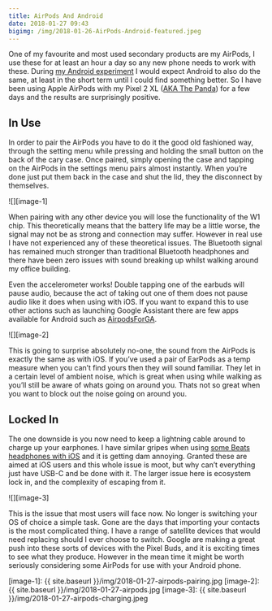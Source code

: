 ```yaml
---
title: AirPods And Android
date: 2018-01-27 09:43
bigimg: /img/2018-01-26-AirPods-Android-featured.jpeg
---
```

One of my favourite and most used secondary products are my AirPods, I use these for at least an hour a day so any new phone needs to work with these. During [my Android experiment][1] I would expect Android to also do the same, at least in the short term until I could find something better. So I have been using Apple AirPods with my Pixel 2 XL ([AKA The Panda][2]) for a few days and the results are surprisingly positive. 

## In Use
In order to pair the AirPods you have to do it the good old fashioned way, through the setting menu while pressing and holding the small button on the back of the cary case. Once paired, simply opening the case and tapping on the AirPods in the settings menu pairs almost instantly. When you’re done just put them back in the case and shut the lid, they the disconnect by themselves. 

![][image-1]

When pairing with any other device you will lose the functionality of the W1 chip. This theoretically means that the battery life may be a little worse, the signal may not be as strong and connection may suffer. However in real use I have not experienced any of these theoretical issues. The Bluetooth signal has remained much stronger than traditional Bluetooth headphones and there have been zero issues with sound breaking up whilst walking around my office building.

Even the accelerometer works! Double tapping one of the earbuds will pause audio, because the act of taking out one of them does not pause audio like it does when using with iOS. If you want to expand this to use other actions such as launching Google Assistant there are few apps available for Android such as [AirpodsForGA][3].

![][image-2]

This is going to surprise absolutely no-one, the sound from the AirPods is exactly the same as with iOS. If you’ve used a pair of EarPods as a temp measure when you can’t find yours then they will sound familiar. They let in a certain level of ambient noise, which is great when using while walking as you’ll still be aware of whats going on around you. Thats not so great when you want to block out the noise going on around you. 

## Locked In
The one downside is you now need to keep a lightning cable around to charge up your earphones.  I have similar gripes when using [some Beats headphones with iOS][4] and it is getting dam annoying. Granted these are aimed at iOS users and this whole issue is moot, but why can’t everything just have USB-C and be done with it. The larger issue here is ecosystem lock in, and the complexity of escaping from it. 

![][image-3]

This is the issue that most users will face now. No longer is switching your OS of choice a simple task. Gone are the days that importing your contacts is the most complicated thing. I have a range of satellite devices that would need replacing should I ever choose to switch. Google are making a great push into these sorts of devices with the Pixel Buds, and it is exciting times to see what they produce. However in the mean time it might be worth seriously considering some AirPods for use with your Android phone. 

[1]:	https://gr36.com/2018-01-25-my-android-experiment/
[2]:	https://www.instagram.com/p/BeVjIAvAQy8/?taken-by=gr36
[3]:	https://play.google.com/store/apps/details?id=com.dotarrow.airpodsForGA
[4]:	http://gr36.com/2017-12-04-no-more-micro-usb/

[image-1]:	{{ site.baseurl }}/img/2018-01-27-airpods-pairing.jpg
[image-2]:	{{ site.baseurl }}/img/2018-01-27-airpods.jpg
[image-3]:	{{ site.baseurl }}/img/2018-01-27-airpods-charging.jpeg